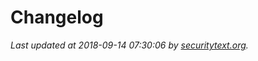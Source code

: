# Changelog

_Last updated at 2018-09-14 07:30:06 by [securitytext.org](https://securitytext.org)._
